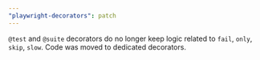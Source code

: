 ```yaml
---
"playwright-decorators": patch
---
```


`@test` and `@suite` decorators do no longer keep logic related to `fail`, `only`, `skip`, `slow`. Code was moved to dedicated decorators.
